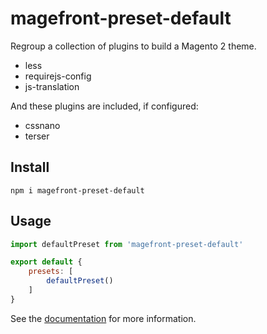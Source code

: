 # magefront-preset-default

Regroup a collection of plugins to build a Magento 2 theme.

* less
* requirejs-config
* js-translation

And these plugins are included, if configured:

* cssnano
* terser

## Install

    npm i magefront-preset-default

## Usage

```js
import defaultPreset from 'magefront-preset-default'

export default {
    presets: [
        defaultPreset()
    ]
}
```

See the [documentation](https://ubermanu.github.io/magefront/#/presets/default) for more information.
